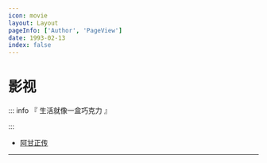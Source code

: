 ```yaml
---
icon: movie
layout: Layout
pageInfo: ['Author', 'PageView']
date: 1993-02-13
index: false
---
```


# 影视

::: info 『 生活就像一盒巧克力 』

:::

- [阿甘正传](./阿甘正传.md)

---
